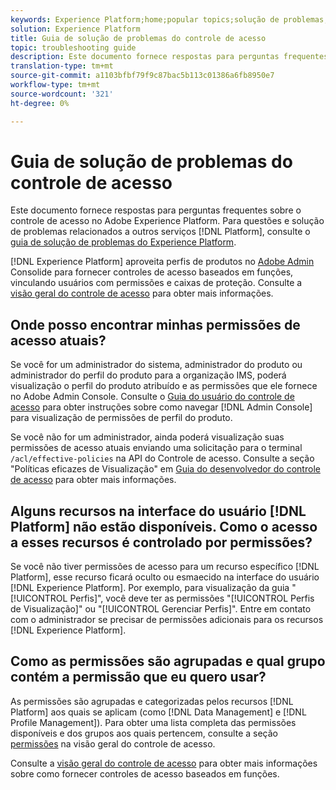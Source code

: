 ```yaml
---
keywords: Experience Platform;home;popular topics;solução de problemas;controle de acesso;home;popular topics;troubleshooting;
solution: Experience Platform
title: Guia de solução de problemas do controle de acesso
topic: troubleshooting guide
description: Este documento fornece respostas para perguntas frequentes sobre o controle de acesso no Adobe Experience Platform.
translation-type: tm+mt
source-git-commit: a1103bfbf79f9c87bac5b113c01386a6fb8950e7
workflow-type: tm+mt
source-wordcount: '321'
ht-degree: 0%

---
```



# Guia de solução de problemas do controle de acesso

Este documento fornece respostas para perguntas frequentes sobre o controle de acesso no Adobe Experience Platform. Para questões e solução de problemas relacionados a outros serviços [!DNL Platform], consulte o [guia de solução de problemas do Experience Platform](../landing/troubleshooting.md).

[!DNL Experience Platform] aproveita perfis de produtos no  [Adobe Admin ](http://adminconsole.adobe.com) Consolide para fornecer controles de acesso baseados em funções, vinculando usuários com permissões e caixas de proteção.  Consulte a [visão geral do controle de acesso](home.md) para obter mais informações.

## Onde posso encontrar minhas permissões de acesso atuais?

Se você for um administrador do sistema, administrador do produto ou administrador do perfil do produto para a organização IMS, poderá visualização o perfil do produto atribuído e as permissões que ele fornece no Adobe Admin Console. Consulte o [Guia do usuário do controle de acesso](./ui/overview.md) para obter instruções sobre como navegar [!DNL Admin Console] para visualização de permissões de perfil do produto.

Se você não for um administrador, ainda poderá visualização suas permissões de acesso atuais enviando uma solicitação para o terminal `/acl/effective-policies` na API do Controle de acesso. Consulte a seção &quot;Políticas eficazes de Visualização&quot; em [Guia do desenvolvedor do controle de acesso](./api/effective-policies.md) para obter mais informações.

## Alguns recursos na interface do usuário [!DNL Platform] não estão disponíveis. Como o acesso a esses recursos é controlado por permissões?

Se você não tiver permissões de acesso para um recurso específico [!DNL Platform], esse recurso ficará oculto ou esmaecido na interface do usuário [!DNL Experience Platform]. Por exemplo, para visualização da guia &quot;[!UICONTROL Perfis]&quot;, você deve ter as permissões &quot;[!UICONTROL Perfis de Visualização]&quot; ou &quot;[!UICONTROL Gerenciar Perfis]&quot;. Entre em contato com o administrador se precisar de permissões adicionais para os recursos [!DNL Experience Platform].

## Como as permissões são agrupadas e qual grupo contém a permissão que eu quero usar?

As permissões são agrupadas e categorizadas pelos recursos [!DNL Platform] aos quais se aplicam (como [!DNL Data Management] e [!DNL Profile Management]). Para obter uma lista completa das permissões disponíveis e dos grupos aos quais pertencem, consulte a seção [permissões](home.md#permissions) na visão geral do controle de acesso.

Consulte a [visão geral do controle de acesso](home.md) para obter mais informações sobre como fornecer controles de acesso baseados em funções.